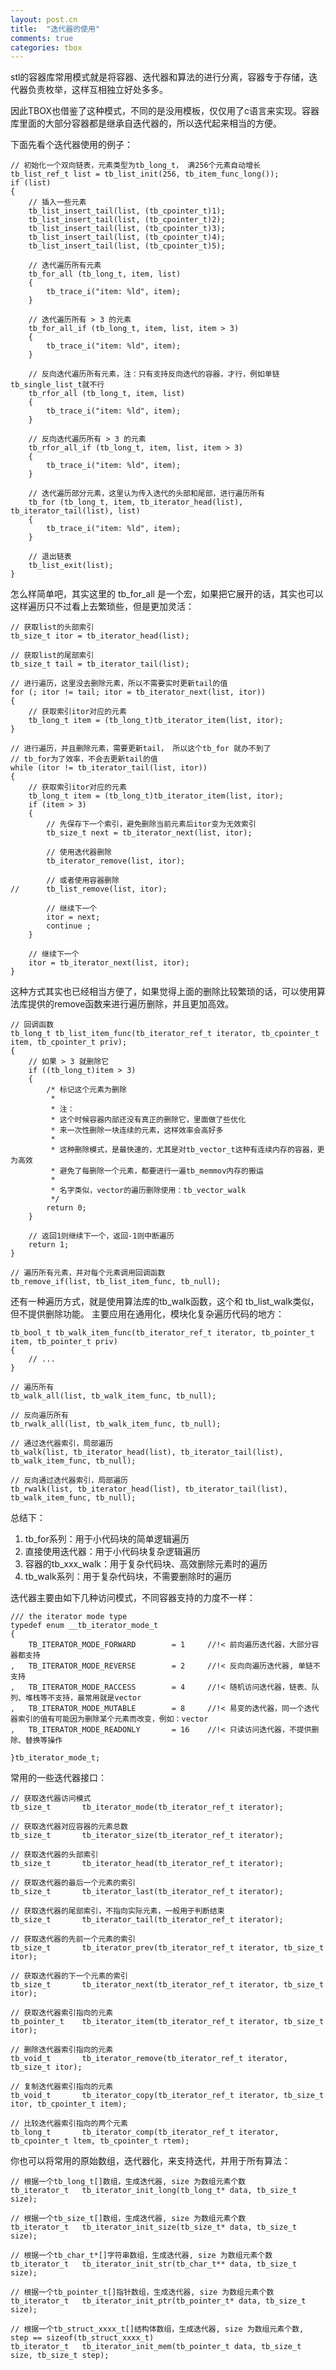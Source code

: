 ```yaml
---
layout: post.cn
title:  "迭代器的使用"
comments: true
categories: tbox
---
```


stl的容器库常用模式就是将容器、迭代器和算法的进行分离，容器专于存储，迭代器负责枚举，这样互相独立好处多多。

因此TBOX也借鉴了这种模式，不同的是没用模板，仅仅用了c语言来实现。容器库里面的大部分容器都是继承自迭代器的，所以迭代起来相当的方便。

下面先看个迭代器使用的例子：

    // 初始化一个双向链表，元素类型为tb_long_t， 满256个元素自动增长
    tb_list_ref_t list = tb_list_init(256, tb_item_func_long());
    if (list)
    {
        // 插入一些元素
        tb_list_insert_tail(list, (tb_cpointer_t)1);
        tb_list_insert_tail(list, (tb_cpointer_t)2);
        tb_list_insert_tail(list, (tb_cpointer_t)3);
        tb_list_insert_tail(list, (tb_cpointer_t)4);
        tb_list_insert_tail(list, (tb_cpointer_t)5);
        
        // 迭代遍历所有元素
        tb_for_all (tb_long_t, item, list)
        {
            tb_trace_i("item: %ld", item);
        }
        
        // 迭代遍历所有 > 3 的元素
        tb_for_all_if (tb_long_t, item, list, item > 3)
        {
            tb_trace_i("item: %ld", item);
        }
        
        // 反向迭代遍历所有元素，注：只有支持反向迭代的容器，才行，例如单链tb_single_list_t就不行
        tb_rfor_all (tb_long_t, item, list)
        {
            tb_trace_i("item: %ld", item);
        }
        
        // 反向迭代遍历所有 > 3 的元素
        tb_rfor_all_if (tb_long_t, item, list, item > 3)
        {
            tb_trace_i("item: %ld", item);
        }
        
        // 迭代遍历部分元素，这里认为传入迭代的头部和尾部，进行遍历所有
        tb_for (tb_long_t, item, tb_iterator_head(list), tb_iterator_tail(list), list)
        {
            tb_trace_i("item: %ld", item);
        }
        
        // 退出链表
        tb_list_exit(list);
    }

怎么样简单吧，其实这里的 tb_for_all 是一个宏，如果把它展开的话，其实也可以这样遍历只不过看上去繁琐些，但是更加灵活：

    // 获取list的头部索引
    tb_size_t itor = tb_iterator_head(list);

    // 获取list的尾部索引
    tb_size_t tail = tb_iterator_tail(list);

    // 进行遍历，这里没去删除元素，所以不需要实时更新tail的值
    for (; itor != tail; itor = tb_iterator_next(list, itor))
    {
        // 获取索引itor对应的元素
        tb_long_t item = (tb_long_t)tb_iterator_item(list, itor);
    }

    // 进行遍历，并且删除元素，需要更新tail， 所以这个tb_for 就办不到了
    // tb_for为了效率，不会去更新tail的值
    while (itor != tb_iterator_tail(list, itor))
    {
        // 获取索引itor对应的元素
        tb_long_t item = (tb_long_t)tb_iterator_item(list, itor);
        if (item > 3)
        {
            // 先保存下一个索引，避免删除当前元素后itor变为无效索引
            tb_size_t next = tb_iterator_next(list, itor);
            
            // 使用迭代器删除
            tb_iterator_remove(list, itor);
            
            // 或者使用容器删除
    //      tb_list_remove(list, itor);

            // 继续下一个
            itor = next;
            continue ;
        }
        
        // 继续下一个
        itor = tb_iterator_next(list, itor);
    }


这种方式其实也已经相当方便了，如果觉得上面的删除比较繁琐的话，可以使用算法库提供的remove函数来进行遍历删除，并且更加高效。

    // 回调函数
    tb_long_t tb_list_item_func(tb_iterator_ref_t iterator, tb_cpointer_t item, tb_cpointer_t priv);
    {
        // 如果 > 3 就删除它
        if ((tb_long_t)item > 3)
        {
            /* 标记这个元素为删除
             * 
             * 注：
             * 这个时候容器内部还没有真正的删除它，里面做了些优化
             * 来一次性删除一块连续的元素，这样效率会高好多
             *
             * 这种删除模式，是最快速的，尤其是对tb_vector_t这种有连续内存的容器，更为高效
             * 避免了每删除一个元素，都要进行一遍tb_memmov内存的搬运
             *
             * 名字类似，vector的遍历删除使用：tb_vector_walk
             */
            return 0;
        }
        
        // 返回1则继续下一个，返回-1则中断遍历
        return 1;
    }

    // 遍历所有元素，并对每个元素调用回调函数
    tb_remove_if(list, tb_list_item_func, tb_null);

还有一种遍历方式，就是使用算法库的tb_walk函数，这个和 tb_list_walk类似，但不提供删除功能。
主要应用在通用化，模块化复杂遍历代码的地方：

    tb_bool_t tb_walk_item_func(tb_iterator_ref_t iterator, tb_pointer_t item, tb_pointer_t priv)
    {
        // ...
    }

    // 遍历所有
    tb_walk_all(list, tb_walk_item_func, tb_null);

    // 反向遍历所有
    tb_rwalk_all(list, tb_walk_item_func, tb_null);

    // 通过迭代器索引，局部遍历
    tb_walk(list, tb_iterator_head(list), tb_iterator_tail(list), tb_walk_item_func, tb_null);

    // 反向通过迭代器索引，局部遍历
    tb_rwalk(list, tb_iterator_head(list), tb_iterator_tail(list), tb_walk_item_func, tb_null);

总结下：

1. tb_for系列：用于小代码块的简单逻辑遍历
2. 直接使用迭代器：用于小代码块复杂逻辑遍历
3. 容器的tb_xxx_walk：用于复杂代码块、高效删除元素时的遍历
4. tb_walk系列：用于复杂代码块，不需要删除时的遍历

迭代器主要由如下几种访问模式，不同容器支持的力度不一样：

    /// the iterator mode type
    typedef enum __tb_iterator_mode_t
    {
        TB_ITERATOR_MODE_FORWARD        = 1     //!< 前向遍历迭代器，大部分容器都支持
    ,   TB_ITERATOR_MODE_REVERSE        = 2     //!< 反向向遍历迭代器, 单链不支持
    ,   TB_ITERATOR_MODE_RACCESS        = 4     //!< 随机访问迭代器，链表、队列、堆栈等不支持，最常用就是vector
    ,   TB_ITERATOR_MODE_MUTABLE        = 8     //!< 易变的迭代器，同一个迭代器索引的值有可能因为删除某个元素而改变，例如：vector
    ,   TB_ITERATOR_MODE_READONLY       = 16    //!< 只读访问迭代器，不提供删除、替换等操作

    }tb_iterator_mode_t;
常用的一些迭代器接口：

    // 获取迭代器访问模式
    tb_size_t       tb_iterator_mode(tb_iterator_ref_t iterator);

    // 获取迭代器对应容器的元素总数
    tb_size_t       tb_iterator_size(tb_iterator_ref_t iterator);

    // 获取迭代器的头部索引
    tb_size_t       tb_iterator_head(tb_iterator_ref_t iterator);

    // 获取迭代器的最后一个元素的索引
    tb_size_t       tb_iterator_last(tb_iterator_ref_t iterator);

    // 获取迭代器的尾部索引，不指向实际元素，一般用于判断结束
    tb_size_t       tb_iterator_tail(tb_iterator_ref_t iterator);

    // 获取迭代器的先前一个元素的索引
    tb_size_t       tb_iterator_prev(tb_iterator_ref_t iterator, tb_size_t itor);

    // 获取迭代器的下一个元素的索引
    tb_size_t       tb_iterator_next(tb_iterator_ref_t iterator, tb_size_t itor);

    // 获取迭代器索引指向的元素
    tb_pointer_t    tb_iterator_item(tb_iterator_ref_t iterator, tb_size_t itor);

    // 删除迭代器索引指向的元素
    tb_void_t       tb_iterator_remove(tb_iterator_ref_t iterator, tb_size_t itor);

    // 复制迭代器索引指向的元素
    tb_void_t       tb_iterator_copy(tb_iterator_ref_t iterator, tb_size_t itor, tb_cpointer_t item);

    // 比较迭代器索引指向的两个元素
    tb_long_t       tb_iterator_comp(tb_iterator_ref_t iterator, tb_cpointer_t ltem, tb_cpointer_t rtem);

你也可以将常用的原始数组，迭代器化，来支持迭代，并用于所有算法：

    // 根据一个tb_long_t[]数组，生成迭代器, size 为数组元素个数
    tb_iterator_t   tb_iterator_init_long(tb_long_t* data, tb_size_t size);

    // 根据一个tb_size_t[]数组，生成迭代器, size 为数组元素个数
    tb_iterator_t   tb_iterator_init_size(tb_size_t* data, tb_size_t size);

    // 根据一个tb_char_t*[]字符串数组，生成迭代器, size 为数组元素个数
    tb_iterator_t   tb_iterator_init_str(tb_char_t** data, tb_size_t size);

    // 根据一个tb_pointer_t[]指针数组，生成迭代器, size 为数组元素个数
    tb_iterator_t   tb_iterator_init_ptr(tb_pointer_t* data, tb_size_t size);

    // 根据一个tb_struct_xxxx_t[]结构体数组，生成迭代器, size 为数组元素个数, step == sizeof(tb_struct_xxxx_t)
    tb_iterator_t   tb_iterator_init_mem(tb_pointer_t data, tb_size_t size, tb_size_t step);
